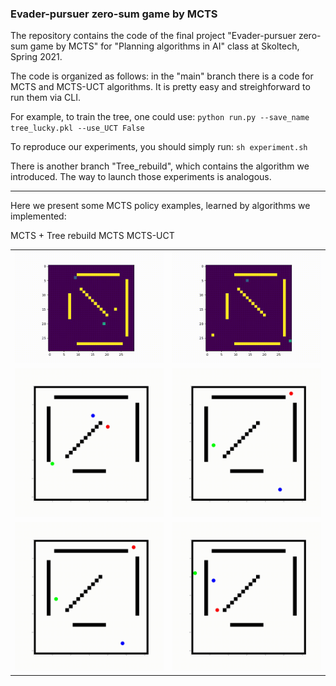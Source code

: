 ### Evader-pursuer zero-sum game by MCTS

The repository contains the code of the final project "Evader-pursuer zero-sum game by MCTS" for "Planning algorithms in AI" class at Skoltech, Spring 2021.

The code is organized as follows: in the "main" branch there is a code for MCTS and MCTS-UCT algorithms. It is pretty easy and streighforward to run them via CLI.

For example, to train the tree, one could use:
`python run.py --save_name tree_lucky.pkl --use_UCT False`


To reproduce our experiments, you should simply run:
`sh experiment.sh`


There is another branch "Tree_rebuild", which contains the algorithm we introduced.
The way to launch those experiments is analogous.

-------

Here we present some MCTS policy examples, learned by algorithms we implemented:


<table style="width:100%; table-layout:fixed;">
MCTS + Tree rebuild
  <tr>
    <td><img width="480px" src="./gif/goal_reached_1.gif"></td>
    <td><img width="480px" src="./gif/goal_not_reached.gif"></td>
  </tr>
MCTS 
  <tr>
    <td><img width="320px" src="./gif/tree__use_UCT_False__seed_203.gif"></td>
    <td><img width="320px" src="./gif/tree__use_UCT_False__seed_200.gif"></td>
  </tr>
MCTS-UCT
  <tr>
    <td><img width="320px" src="./gif/tree__use_UCT_True__seed_200.gif"></td>
    <td><img width="320px" src="./gif/tree__use_UCT_True__seed_201.gif"></td>
  </tr>


</table>
